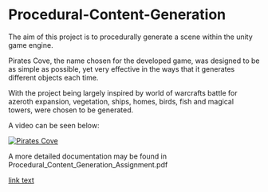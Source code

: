 # Procedural-Content-Generation

The aim of this project is to procedurally generate a scene within the unity game engine.

Pirates Cove, the name chosen for the developed game, was designed to be as simple as possible, yet very effective in the ways that it generates different objects each time.

With the project being largely inspired by world of warcrafts battle for azeroth expansion, vegetation, ships, homes, birds, fish and magical towers, were chosen to be generated.

A video can be seen below:

[![Pirates Cove](https://img.youtube.com/vi/rcGfEd7WlaM/0.jpg)](https://www.youtube.com/watch?v=rcGfEd7WlaM)

A more detailed documentation may be found in Procedural_Content_Generation_Assignment.pdf

[link text](https://github.com/Mrchrissross/Procedural-Content-Generation/blob/master/Procedural_Content_Generation_Assignment.pdf "Procedural_Content_Generation_Assignment.pdf")
